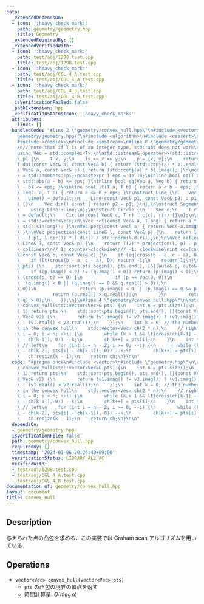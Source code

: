 ```yaml
---
data:
  _extendedDependsOn:
  - icon: ':heavy_check_mark:'
    path: geometry/geometry.hpp
    title: Geometry
  _extendedRequiredBy: []
  _extendedVerifiedWith:
  - icon: ':heavy_check_mark:'
    path: test/aoj/1298.test.cpp
    title: test/aoj/1298.test.cpp
  - icon: ':heavy_check_mark:'
    path: test/aoj/CGL_4_A.test.cpp
    title: test/aoj/CGL_4_A.test.cpp
  - icon: ':heavy_check_mark:'
    path: test/aoj/CGL_4_B.test.cpp
    title: test/aoj/CGL_4_B.test.cpp
  _isVerificationFailed: false
  _pathExtension: hpp
  _verificationStatusIcon: ':heavy_check_mark:'
  attributes:
    links: []
  bundledCode: "#line 2 \"geometry/convex_hull.hpp\"\n#include <vector>\n#line 2 \"\
    geometry/geometry.hpp\"\n#include <algorithm>\n#include <cassert>\n#include <cmath>\n\
    #include <complex>\n#include <iostream>\n#line 8 \"geometry/geometry.hpp\"\n#include<numbers>\n\
    \n// note that if T is of an integer type, std::abs does not work\nusing T = double;\n\
    using Vec = std::complex<T>;\n\nstd::istream& operator>>(std::istream& is, Vec&\
    \ p) {\n    T x, y;\n    is >> x >> y;\n    p = {x, y};\n    return is;\n}\n\n\
    T dot(const Vec& a, const Vec& b) { return (std::conj(a) * b).real(); }\n\nT cross(const\
    \ Vec& a, const Vec& b) { return (std::conj(a) * b).imag(); }\n\nconstexpr T PI\
    \ = std::numbers::pi;\nconstexpr T eps = 1e-10;\ninline bool eq(T a, T b) { return\
    \ std::abs(a - b) <= eps; }\ninline bool eq(Vec a, Vec b) { return std::abs(a\
    \ - b) <= eps; }\ninline bool lt(T a, T b) { return a < b - eps; }\ninline bool\
    \ leq(T a, T b) { return a <= b + eps; }\n\nstruct Line {\n    Vec p1, p2;\n \
    \   Line() = default;\n    Line(const Vec& p1, const Vec& p2) : p1(p1), p2(p2)\
    \ {}\n    Vec dir() const { return p2 - p1; }\n};\n\nstruct Segment : Line {\n\
    \    using Line::Line;\n};\n\nstruct Circle {\n    Vec c;\n    T r;\n    Circle()\
    \ = default;\n    Circle(const Vec& c, T r) : c(c), r(r) {}\n};\n\nusing Polygon\
    \ = std::vector<Vec>;\n\nVec rot(const Vec& a, T ang) { return a * Vec(std::cos(ang),\
    \ std::sin(ang)); }\n\nVec perp(const Vec& a) { return Vec(-a.imag(), a.real());\
    \ }\n\nVec projection(const Line& l, const Vec& p) {\n    return l.p1 + dot(p\
    \ - l.p1, l.dir()) * l.dir() / std::norm(l.dir());\n}\n\nVec reflection(const\
    \ Line& l, const Vec& p) {\n    return T(2) * projection(l, p) - p;\n}\n\n// 0:\
    \ collinear\n// 1: counter-clockwise\n// -1: clockwise\nint ccw(const Vec& a,\
    \ const Vec& b, const Vec& c) {\n    if (eq(cross(b - a, c - a), 0)) return 0;\n\
    \    if (lt(cross(b - a, c - a), 0)) return -1;\n    return 1;\n}\n\nvoid sort_by_arg(std::vector<Vec>&\
    \ pts) {\n    std::sort(pts.begin(), pts.end(), [&](auto& p, auto& q) {\n    \
    \    if ((p.imag() < 0) != (q.imag() < 0)) return (p.imag() < 0);\n        if\
    \ (cross(p, q) == 0) {\n            if (p == Vec(0, 0))\n                return\
    \ !(q.imag() < 0 || (q.imag() == 0 && q.real() > 0));\n            if (q == Vec(0,\
    \ 0))\n                return (p.imag() < 0 || (p.imag() == 0 && p.real() > 0));\n\
    \            return (p.real() > q.real());\n        }\n        return (cross(p,\
    \ q) > 0);\n    });\n}\n#line 4 \"geometry/convex_hull.hpp\"\n\nstd::vector<Vec>\
    \ convex_hull(std::vector<Vec>& pts) {\n    int n = pts.size();\n    if (n ==\
    \ 1) return pts;\n    std::sort(pts.begin(), pts.end(), [](const Vec& v1, const\
    \ Vec& v2) {\n        return (v1.imag() != v2.imag()) ? (v1.imag() < v2.imag())\
    \ : (v1.real() < v2.real());\n    });\n    int k = 0; // the number of vertices\
    \ in the convex hull\n    std::vector<Vec> ch(2 * n);\n    // right\n    for (int\
    \ i = 0; i < n; ++i) {\n        while (k > 1 && lt(cross(ch[k-1] - ch[k-2], pts[i]\
    \ - ch[k-1]), 0)) --k;\n        ch[k++] = pts[i];\n    }\n    int t = k;\n   \
    \ // left\n    for (int i = n - 2; i >= 0; --i) {\n        while (k > t && lt(cross(ch[k-1]\
    \ - ch[k-2], pts[i] - ch[k-1]), 0)) --k;\n        ch[k++] = pts[i];\n    }\n \
    \   ch.resize(k - 1);\n    return ch;\n}\n\n"
  code: "#pragma once\n#include <vector>\n#include \"geometry.hpp\"\n\nstd::vector<Vec>\
    \ convex_hull(std::vector<Vec>& pts) {\n    int n = pts.size();\n    if (n ==\
    \ 1) return pts;\n    std::sort(pts.begin(), pts.end(), [](const Vec& v1, const\
    \ Vec& v2) {\n        return (v1.imag() != v2.imag()) ? (v1.imag() < v2.imag())\
    \ : (v1.real() < v2.real());\n    });\n    int k = 0; // the number of vertices\
    \ in the convex hull\n    std::vector<Vec> ch(2 * n);\n    // right\n    for (int\
    \ i = 0; i < n; ++i) {\n        while (k > 1 && lt(cross(ch[k-1] - ch[k-2], pts[i]\
    \ - ch[k-1]), 0)) --k;\n        ch[k++] = pts[i];\n    }\n    int t = k;\n   \
    \ // left\n    for (int i = n - 2; i >= 0; --i) {\n        while (k > t && lt(cross(ch[k-1]\
    \ - ch[k-2], pts[i] - ch[k-1]), 0)) --k;\n        ch[k++] = pts[i];\n    }\n \
    \   ch.resize(k - 1);\n    return ch;\n}\n\n"
  dependsOn:
  - geometry/geometry.hpp
  isVerificationFile: false
  path: geometry/convex_hull.hpp
  requiredBy: []
  timestamp: '2024-01-06 20:26:40+09:00'
  verificationStatus: LIBRARY_ALL_AC
  verifiedWith:
  - test/aoj/1298.test.cpp
  - test/aoj/CGL_4_A.test.cpp
  - test/aoj/CGL_4_B.test.cpp
documentation_of: geometry/convex_hull.hpp
layout: document
title: Convex Hull
---
```


## Description

与えられた点の凸包を求める．この実装では Graham scan アルゴリズムを用いている．

## Operations

- `vector<Vec> convex_hull(vector<Vec> pts)`
    - `pts` の凸包の境界の頂点を返す
    - 時間計算量: $O(n\log n)$
